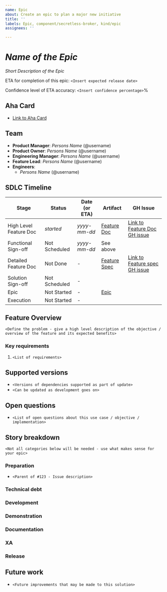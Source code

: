 ```yaml
---
name: Epic
about: Create an epic to plan a major new initiative
title: ''
labels: Epic, component/secretless-broker, kind/epic
assignees: ''

---
```


# _Name of the Epic_

_Short Description of the Epic_

ETA for completion of this epic: `<Insert expected release date>`

Confidence level of ETA accuracy: `<Insert confidence percentage>`%

## Aha Card
- [Link to Aha Card](https://cyberark.aha.io/features/)

## Team
- **Product Manager**: _Persons Name_ (@username)
- **Product Owner**: _Persons Name_ (@username)
- **Engineering Manager**: _Persons Name_ (@username)
- **Feature Lead**: _Persons Name_ (@username)
- **Engineers**:
    - _Persons Name_ (@username)

## SDLC Timeline
|Stage|Status|Date (or ETA)|Artifact|GH Issue|
|-|-|-|-|-|
|High Level Feature Doc| _started_ | _yyyy-mm-dd_ |[Feature Doc]() |[Link to Feature Doc GH issue]()|
|Functional Sign-off|Not Scheduled|_yyyy-mm-dd_|See above||
|Detailed Feature Doc|Not Done| - |[Feature Spec]()|[Link to Feature spec GH issue]()|
|Solution Sign-off|Not Scheduled| - ||
|Epic|Not Started| - |[Epic]()|
|Execution|Not Started| - ||

## Feature Overview
`<Define the problem - give a high level description of the objective / overview of the feature and its expected benefits>`

### Key requirements
1. `<List of requirements>`

## Supported versions
- `<Versions of dependencies supported as part of update>`
- `<Can be updated as development goes on>`

## Open questions
- `<List of open questions about this use case / objective / implementation>`

## Story breakdown
`<Not all categories below will be needed - use what makes sense for your epic>`

### Preparation
- `<Parent of #123 - Issue description>`

### Technical debt

### Development

### Demonstration

### Documentation

### XA

### Release

## Future work
- `<Future improvements that may be made to this solution>`
